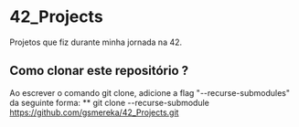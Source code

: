 # 42_Projects
Projetos que fiz durante minha jornada na 42.

## Como clonar este repositório ?
Ao escrever o comando git clone, adicione a flag "--recurse-submodules" da seguinte forma:
** git clone --recurse-submodule https://github.com/gsmereka/42_Projects.git
